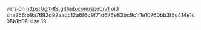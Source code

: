 version https://git-lfs.github.com/spec/v1
oid sha256:b9a7692d92aadc12a6f6d9f71d676e83bc9c1f1e10760bb3f5c414e1c05b1b06
size 13
